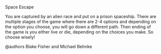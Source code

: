 Space Escape

You are captured by an alien race and put on a prison spaceship. 
There are multiple stages of the game where there are 2-4 options and 
depending on the option you choose, you will go down a different path. 
Then ending of the game is you either live or die, depending on the choices 
you make. So choose wisely!

@authors Blake Fisher and Michael Behnke
